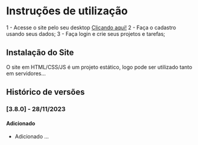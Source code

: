 # Instruções de utilização

1 - Acesse o site pelo seu desktop  [Clicando aqui!](https://projetoseiton.azurewebsites.net/)
2 - Faça o cadastro usando seus dados;
3 - Faça login e crie seus projetos e tarefas; 
## Instalação do Site

O site em HTML/CSS/JS é um projeto estático, logo pode ser utilizado tanto em servidores...

## Histórico de versões

### [3.8.0] - 28/11/2023
#### Adicionado
- Adicionado ...